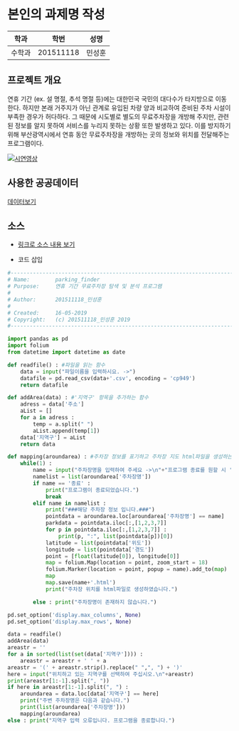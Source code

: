 # 본인의 과제명 작성

학과 | 학번 | 성명
---- | ---- | ---- 
수학과 |201511118 |민성훈


## 프로젝트 개요
연휴 기간 (ex. 설 명절, 추석 명절 등)에는 대한민국 국민의 대다수가 타지방으로 이동한다. 하지만 본래 거주지가 아닌 관계로 유입된 차량 양과 비교하여 준비된 주차 시설이 부족한 경우가 허다하다. 그 때문에 시도별로 별도의 무료주차장을 개방해 주지만, 관련된 정보를 알지 못하여 서비스를 누리지 못하는 상황 또한 발생하고 있다. 이를 방지하기 위해 부산광역시에서 연휴 동안 무료주차장을 개방하는 곳의 정보와 위치를 전달해주는 프로그램이다.

[![시연영상](http://img.youtube.com/vi/uLR1RNqJ1Mw/0.jpg)](https://youtu.be/-bED3lkkf54) 

## 사용한 공공데이터 
[데이터보기](https://github.com/201511118/python2019/blob/master/park.csv)

## 소스
* [링크로 소스 내용 보기](https://github.com/201511118/python2019/blob/master/201511118.py) 

* 코드 삽입
~~~python
#-------------------------------------------------------------------------------
# Name:        parking_finder
# Purpose:     연휴 기간 무료주차장 탐색 및 분석 프로그램
#
# Author:      201511118_민성훈
#
# Created:     16-05-2019
# Copyright:   (c) 201511118_민성훈 2019
#-------------------------------------------------------------------------------

import pandas as pd
import folium
from datetime import datetime as date

def readfile() : #파일을 읽는 함수
    data = input("파일이름을 입력하시요. ->")
    datafile = pd.read_csv(data+'.csv', encoding = 'cp949')
    return datafile

def addArea(data) : #'지역구' 항목을 추가하는 함수
    adress = data['주소']
    aList = []
    for a in adress :
        temp = a.split(" ")
        aList.append(temp[1])
    data['지역구'] = aList
    return data

def mapping(aroundarea) : #주차장 정보를 표기하고 주차장 지도 html파일을 생성하는 함수
    while(1) :
        name = input("주차장명을 입력하여 주세요 ->\n"+"프로그램 종료를 원할 시 '종료'를 입력하십시오")
        namelist = list(aroundarea['주차장명'])
        if name == '종료' :
            print("프로그램이 종료되었습니다.")
            break
        elif name in namelist :
            print("###해당 주차장 정보 입니다.###")
            pointdata = aroundarea.loc[aroundarea['주차장명'] == name]
            parkdata = pointdata.iloc[:,[1,2,3,7]]
            for p in pointdata.iloc[:,[1,2,3,7]] :
                print(p, ":", list(pointdata[p])[0])
            latitude = list(pointdata['위도'])
            longitude = list(pointdata['경도'])
            point = [float(latitude[0]), longitude[0]]
            map = folium.Map(location = point, zoom_start = 18)
            folium.Marker(location = point, popup = name).add_to(map)
            map
            map.save(name+'.html')
            print("주차장 위치를 html파일로 생성하였습니다.")

        else : print("주차장명이 존재하지 않습니다.")

pd.set_option('display.max_columns', None)
pd.set_option('display.max_rows', None)

data = readfile()
addArea(data)
areastr = ''
for a in sorted(list(set(data['지역구']))) :
    areastr = areastr + ' ' + a
areastr = '(' + areastr.strip().replace(" ",", ") + ')'
here = input("위치하고 있는 지역구를 선택하여 주십시오.\n"+areastr)
print(areastr[1:-1].split(", "))
if here in areastr[1:-1].split(", ") :
    aroundarea = data.loc[data['지역구'] == here]
    print("주변 주차장명은 다음과 같습니다.")
    print(list(aroundarea['주차장명']))
    mapping(aroundarea)
else : print("지역구 입력 오류입니다. 프로그램을 종료합니다.")
~~~
